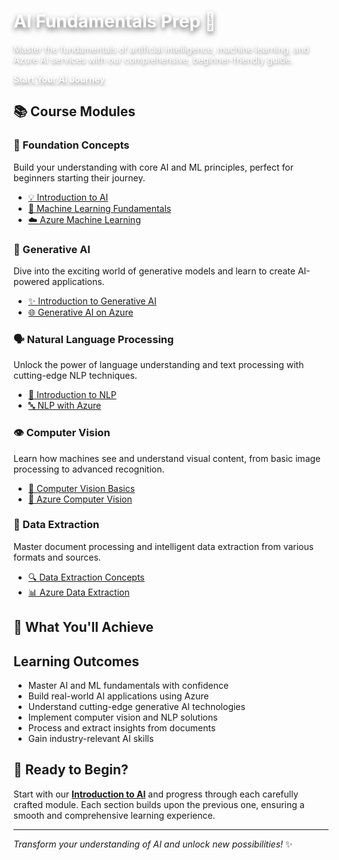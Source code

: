 <!-- MkDocs deployment -->
<div class="hero-section">
  <div class="hero-content">
    <h1 class="hero-title" style="color: #ffffff !important; text-shadow: 0 4px 8px rgba(0,0,0,0.6) !important;">AI Fundamentals Prep 🚀</h1>
    <p class="hero-subtitle" style="color: #ffffff !important; text-shadow: 0 2px 4px rgba(0,0,0,0.5) !important; opacity: 1 !important;">Master the fundamentals of artificial intelligence, machine learning, and Azure AI services with our comprehensive, beginner-friendly guide.</p>
    <a href="00-introduction/" class="hero-cta" style="color: #ffffff !important; font-weight: 700 !important; text-shadow: 0 2px 4px rgba(0,0,0,0.4) !important;">Start Your AI Journey</a>
  </div>
</div>

## 📚 Course Modules

### 🎯 Foundation Concepts
Build your understanding with core AI and ML principles, perfect for beginners starting their journey.

- [💡 Introduction to AI](00-introduction/)
- [🤖 Machine Learning Fundamentals](01-machinelearning/)
- [☁️ Azure Machine Learning](02-Azure-ML/)

### 🎨 Generative AI
Dive into the exciting world of generative models and learn to create AI-powered applications.

- [✨ Introduction to Generative AI](03-genai-intro/)
- [🌐 Generative AI on Azure](04-genai-azure/)

### 🗣️ Natural Language Processing
Unlock the power of language understanding and text processing with cutting-edge NLP techniques.

- [📝 Introduction to NLP](05-intoNLP/)
- [🔤 NLP with Azure](06-NLPAzure/)

### 👁️ Computer Vision
Learn how machines see and understand visual content, from basic image processing to advanced recognition.

- [🎯 Computer Vision Basics](07-computervision/)
- [👀 Azure Computer Vision](08-azurecomputervision/)

### 📄 Data Extraction
Master document processing and intelligent data extraction from various formats and sources.

- [🔍 Data Extraction Concepts](09-dataextraction/)
- [📊 Azure Data Extraction](10-azuredataextraction/)

## 🎯 What You'll Achieve

<div class="learning-objectives">
  <h2>Learning Outcomes</h2>
  <ul>
    <li>Master AI and ML fundamentals with confidence</li>
    <li>Build real-world AI applications using Azure</li>
    <li>Understand cutting-edge generative AI technologies</li>
    <li>Implement computer vision and NLP solutions</li>
    <li>Process and extract insights from documents</li>
    <li>Gain industry-relevant AI skills</li>
  </ul>
</div>

## 🚀 Ready to Begin?

Start with our **[Introduction to AI](00-introduction/)** and progress through each carefully crafted module. Each section builds upon the previous one, ensuring a smooth and comprehensive learning experience.

---

*Transform your understanding of AI and unlock new possibilities!* ✨
